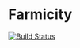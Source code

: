 # Farmicity 

[![Build Status](https://travis-ci.org/Rykuno/farmicity-app.svg?branch=master)](https://travis-ci.org/Rykuno/farmicity-app)

